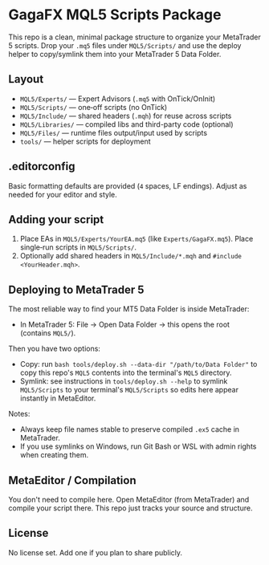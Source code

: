 # GagaFX MQL5 Scripts Package

This repo is a clean, minimal package structure to organize your MetaTrader 5 scripts. Drop your `.mq5` files under `MQL5/Scripts/` and use the deploy helper to copy/symlink them into your MetaTrader 5 Data Folder.

## Layout

- `MQL5/Experts/` — Expert Advisors (`.mq5` with OnTick/OnInit)
- `MQL5/Scripts/` — one‑off scripts (no OnTick)
- `MQL5/Include/` — shared headers (`.mqh`) for reuse across scripts
- `MQL5/Libraries/` — compiled libs and third-party code (optional)
- `MQL5/Files/` — runtime files output/input used by scripts
- `tools/` — helper scripts for deployment

## .editorconfig

Basic formatting defaults are provided (`4` spaces, LF endings). Adjust as needed for your editor and style.

## Adding your script

1. Place EAs in `MQL5/Experts/YourEA.mq5` (like `Experts/GagaFX.mq5`). Place single‑run scripts in `MQL5/Scripts/`.
2. Optionally add shared headers in `MQL5/Include/*.mqh` and `#include <YourHeader.mqh>`.

## Deploying to MetaTrader 5

The most reliable way to find your MT5 Data Folder is inside MetaTrader:

- In MetaTrader 5: File → Open Data Folder → this opens the root (contains `MQL5/`).

Then you have two options:

- Copy: run `bash tools/deploy.sh --data-dir "/path/to/Data Folder"` to copy this repo's `MQL5` contents into the terminal's `MQL5` directory.
- Symlink: see instructions in `tools/deploy.sh --help` to symlink `MQL5/Scripts` to your terminal's `MQL5/Scripts` so edits here appear instantly in MetaEditor.

Notes:
- Always keep file names stable to preserve compiled `.ex5` cache in MetaTrader.
- If you use symlinks on Windows, run Git Bash or WSL with admin rights when creating them.

## MetaEditor / Compilation

You don't need to compile here. Open MetaEditor (from MetaTrader) and compile your script there. This repo just tracks your source and structure.

## License

No license set. Add one if you plan to share publicly.
